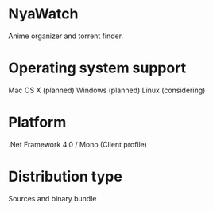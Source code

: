 NyaWatch
========

Anime organizer and torrent finder.

Operating system support
========================

Mac OS X (planned)
Windows (planned)
Linux (considering)

Platform
========

.Net Framework 4.0 / Mono (Client profile)

Distribution type
=================

Sources and binary bundle

